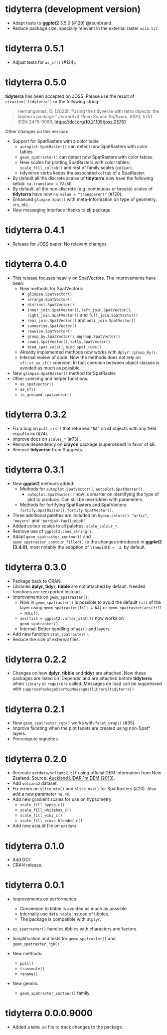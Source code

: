 # tidyterra (development version)

-   Adapt tests to **ggplot2** 3.5.0 (#129) @teunbrand.
-   Reduce package size, specially relevant in the external raster `asia.tif`.

# tidyterra 0.5.1

-   Adjust tests for `as_sf()` (#124).

# tidyterra 0.5.0

**tidyterra** has been accepted on JOSS. Please use the result of
`citation("tidyterra")` or the following string:

> Hernangómez, D. (2023). "Using the tidyverse with terra objects: the tidyterra
> package." *Journal of Open Source Software*, *8*(91), 5751. ISSN 2475-9066,
> <https://doi.org/10.21105/joss.05751>

Other changes on this version:

-   Support for SpatRasters with a color table
    -   `autoplot.SpatRaster()` can detect now SpatRasters with color tables.
    -   `geom_spatraster()` can detect now SpatRasters with color tables.
    -   New scales for plotting SpatRasters with color tables:
        `scale_fill_coltab()` and rest of family scales (`colour`).
    -   tidyverse verbs keeps the associated `coltab` of a SpatRaster.
-   By default all the discrete scales of **tidyterra** now have the following
    setup: `na.translate = FALSE`.
-   By default, all the non-discrete (e.g. continuous or breaks) scales of
    **tidyterra** have now `na.value = "transparent"` (#120).
-   Enhanced `glimpse.Spat()` with meta-information on type of geometry, crs,
    etc.
-   New messaging interface thanks to [**cli**](https://cli.r-lib.org/) package.

# tidyterra 0.4.1

-   Release for JOSS paper. No relevant changes.

# tidyterra 0.4.0

-   This release focuses heavily on SpatVectors. The improvements have been:
    -   New methods for SpatVectors:
        -   `glimpse.SpatVector()`
        -   `arrange.SpatVector()`
        -   `distinct.SpatVector()`
        -   `inner_join.SpatVector()`, `left_join.SpatVector()`,
            `right_join.SpatVector()` and `full_join.SpatVector()`
        -   `semi_join.SpatVector()` and `anti_join.SpatVector()`
        -   `summarise.SpatVector()`
        -   `rowwise.SpatVector()`
        -   `group_by.SpatVector()`,`ungroup.SpatVector()`
        -   `count.SpatVector()`, `tally.SpatVector()`
        -   `bind_spat_cols()`, `bind_spat_rows()`
    -   Already implemented methods now works with `dplyr::group_by()`.
    -   Internal review of code. Now the methods does not rely on
        `sf::st_as_sf()` coercion. In fact coercion between object classes is
        avoided as much as possible.
-   New `glimpse.SpatRaster()` method for SpatRaster.
-   Other coercing and helper functions:
    -   `as_spatvector()`
    -   `as_sf()`
    -   `is_grouped_spatvector()`

# tidyterra 0.3.2

-   Fix a bug on `pull_crs()` that returned `"NA"` on **sf** objects with any
    field equal to `NA` (#74).
-   Improve docs on `scales_*` (#73) .
-   Remove dependency on **crayon** package (superseded) in favor of **cli**.
-   Remove **tidyverse** from Suggests.

# tidyterra 0.3.1

-   New **ggplot2** methods added:
    -   Methods for `autoplot.SpatVector()`, `autoplot.SpatRaster()`.
        -   `autoplot.SpatRaster()` now is smarter on identifying the type of
            plot to produce. Can still be overridden with parameters.
    -   Methods for fortifying SpatRasters and SpatVectors:
        `fortify.SpatRaster()`, `fortify.SpatVector()`.
-   Three additional palettes are included on `hypso.colors()`: `"artic"`,
    `"meyers"` and `"nordisk-familjebok"`.
-   Added colour scales to all palettes: `scale_colour_*`.
-   Remove use of `ggplot2::aes_string()`.
-   Adapt `geom_spatraster_contour()` and `geom_spatraster_contour_filled()` to
    the changes introduced in **ggplot2 (3.4.0)**, most notably the adoption of
    `linewidth = .2`, by default.

# tidyterra 0.3.0

-   Package back to CRAN.
-   Libraries **dplyr**, **tidyr**, **tibble** are not attached by default.
    Needed functions are reexported instead.
-   Improvements on `geom_spatraster()`:
    -   Now in `geom_spatraster()` is possible to avoid the default `fill` of
        the layer using `geom_spatraster(fill = NA)` or
        `geom_spatraster(aes(fill = NULL))`.
    -   `aes(fill = ggplot2::after_stat())` now works on `geom_spatraster()`.
    -   Internal: Better handling of `aes()` and layers
-   Add new function `stat_spatraster()`.
-   Reduce the size of external files.

# tidyterra 0.2.2

-   Changes on how **dplyr**, **tibble** and **tidyr** are attached. Now these
    packages are listed on 'Depends' and are attached before **tidyterra** when
    `library` or `require` is called. Messages on load can be suppressed with
    `suppressPackageStartupMessages(library(tidyterra))`.

# tidyterra 0.2.1

-   Now `geom_spatraster_rgb()` works with `facet_wrap()` (#35)
-   Improve faceting when the plot facets are created using non-Spat\* layers.
-   Precompute vignettes.

# tidyterra 0.2.0

-   Recreate `extdata/volcano2.tif` using official DEM information from New
    Zealand. Source: [Auckland LiDAR 1m DEM
    (2013)](https://data.linz.govt.nz/layer/53405-auckland-lidar-1m-dem-2013/).
-   Add `volcano2` dataset.
-   Fix errors on `slice_min()` and `slice_max()` for SpatRasters (#20). Also
    add a new parameter `na.rm`.
-   Add new gradient scales for use on hypsometry:
    -   `scale_fill_hypso_c()`
    -   `scale_fill_whitebox_c()`
    -   `scale_fill_wiki_c()`
    -   `scale_fill_cross_blended_c()`
-   Add new asia.tif file on `extdata`.

# tidyterra 0.1.0

-   Add DOI.
-   CRAN release.

# tidyterra 0.0.1

-   Improvements on performance:

    -   Conversion to tibble is avoided as much as possible.
    -   Internally use `data.table` instead of tibbles.
    -   The package is compatible with `dtplyr`.

-   `as_spatraster()` handles tibbles with characters and factors.

-   Simplification and tests for `geom_spatraster()` and
    `geom_spatraster_rgb()`.

-   New methods:

    -   `pull()`
    -   `transmute()`
    -   `rename()`

-   New geoms:

    -   `geom_spatraster_contour()` family.

# tidyterra 0.0.0.9000

-   Added a `NEWS.md` file to track changes to the package.
